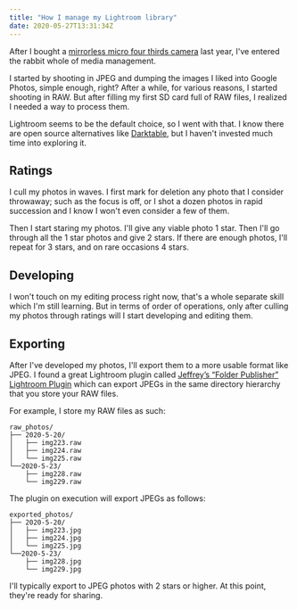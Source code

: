 ```yaml
---
title: "How I manage my Lightroom library"
date: 2020-05-27T13:31:34Z
---
```


After I bought a [mirrorless micro four thirds camera](https://www.getolympus.com/us/en/e-m10-mark-ii.html) last year, I've entered the rabbit whole of media management.

I started by shooting in JPEG and dumping the images I liked into Google Photos, simple enough, right?
After a while, for various reasons, I started shooting in RAW.
But after filling my first SD card full of RAW files, I realized I needed a way to process them.

Lightroom seems to be the default choice, so I went with that.
I know there are open source alternatives like [Darktable](https://www.darktable.org/), but I haven't invested much time into exploring it.

## Ratings

I cull my photos in waves.
I first mark for deletion any photo that I consider throwaway; such as the focus is off, or I shot a dozen photos in rapid succession and I know I won't even consider a few of them.

Then I start staring my photos.
I'll give any viable photo 1 star.
Then I'll go through all the 1 star photos and give 2 stars.
If there are enough photos, I'll repeat for 3 stars, and on rare occasions 4 stars.

## Developing

I won't touch on my editing process right now, that's a whole separate skill which I'm still learning.
But in terms of order of operations, only after culling my photos through ratings will I start developing and editing them.

## Exporting

After I've developed my photos, I'll export them to a more usable format like JPEG.
I found a great Lightroom plugin called [Jeffrey’s “Folder Publisher” Lightroom Plugin](http://regex.info/blog/lightroom-goodies/folder-publisher) which can export JPEGs in the same directory hierarchy that you store your RAW files.

For example, I store my RAW files as such:
```
raw_photos/
├── 2020-5-20/
│   ├── img223.raw
│   ├── img224.raw
│   └── img225.raw
└──2020-5-23/
    ├── img228.raw
    └── img229.raw
```

The plugin on execution will export JPEGs as follows:
```
exported_photos/
├── 2020-5-20/
│   ├── img223.jpg
│   ├── img224.jpg
│   └── img225.jpg
└──2020-5-23/
    ├── img228.jpg
    └── img229.jpg
```

I'll typically export to JPEG photos with 2 stars or higher.
At this point, they're ready for sharing.
